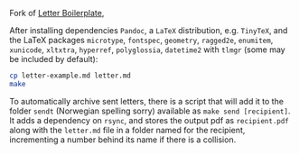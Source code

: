 Fork of [Letter Boilerplate](https://github.com/mrzool/letter-boilerplate),

After installing dependencies `Pandoc`, a `LaTeX` distribution, e.g. `TinyTeX`,
and the LaTeX packages `microtype`, `fontspec`, `geometry`, `ragged2e`,
`enumitem`, `xunicode`, `xltxtra`, `hyperref`, `polyglossia`, `datetime2` with
`tlmgr` (some may be included by default):

```bash
cp letter-example.md letter.md
make
```

To automatically archive sent letters, there is a script that will add it to the
folder `sendt` (Norwegian spelling sorry) available as `make send [recipient]`.
It adds a dependency on `rsync`, and stores the output pdf as `recipient.pdf`
along with the `letter.md` file in a folder named for the recipient,
incrementing a number behind its name if there is a collision.
